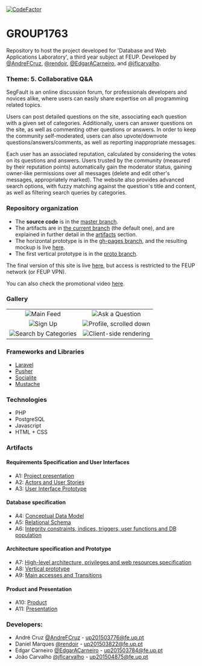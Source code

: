 [![CodeFactor](https://www.codefactor.io/repository/github/jflcarvalho/lbaw1763/badge)](https://www.codefactor.io/repository/github/jflcarvalho/lbaw1763)

# GROUP1763
Repository to host the project developed for 'Database and Web Applications Laboratory', a third year subject at FEUP. Developed by [@AndreFCruz](https://github.com/AndreFCruz), [@rendoir](https://github.com/rendoir), [@EdgarACarneiro](https://github.com/EdgarACarneiro), and [@jflcarvalho](https://github.com/jflcarvalho).

 ### Theme: 5. Collaborative Q&A
SegFault is an online discussion forum, for professionals developers and novices alike, where users can easily share expertise on all programming related topics.

Users can post detailed questions on the site, associating each question with a given set of categories. Additionally, users can answer questions on the site, as well as commenting other questions or answers. In order to keep the community self-moderated, users can also upvote/downvote questions/answers/comments, as well as reporting inappropriate messages.

Each user has an associated reputation, calculated by considering the votes on its questions and answers. Users trusted by the community (measured by their reputation points) automatically gain the moderator status, gaining owner-like permissions over all messages (delete and edit other's messages, appropriately marked). The website also provides advanced search options, with fuzzy matching against the question's title and content, as well as filtering search queries by categories.
 
 ### Repository organization
 * The **source code** is in the [master branch](https://github.com/jflcarvalho/lbaw1763/tree/master).
 * The artifacts are in [the current branch](https://github.com/jflcarvalho/lbaw1763/tree/artifacts) (the default one), and are explained in further detail in the [artifacts](#artifacts) section.
 * The horizontal prototype is in the [gh-pages branch](https://github.com/jflcarvalho/lbaw1763/tree/gh-pages), and the resulting mockup is live [here](https://jflcarvalho.github.io/lbaw1763/).
 * The first vertical prototype is in the [proto branch](https://github.com/jflcarvalho/lbaw1763/tree/proto).
 
 The final version of this site is live [here](http://lbaw1763.lbaw-prod.fe.up.pt), but access is restricted to the FEUP network (or FEUP VPN).
 
 You can also check the promotional video [here](https://youtu.be/x8E8NRYciYI).

 
 ### Gallery
 | | |
 |:-:|:-:|
 |![Main Feed](https://user-images.githubusercontent.com/13498941/41856867-05d03bb2-788e-11e8-83e4-41720866a878.png)|![Ask a Question](https://user-images.githubusercontent.com/13498941/41856864-057694d6-788e-11e8-9a96-1c391e04d05b.png)|
 |![Sign Up](https://user-images.githubusercontent.com/13498941/41856859-02f9fe82-788e-11e8-94aa-c204bbb645ff.png)|![Profile, scrolled down](https://user-images.githubusercontent.com/13498941/41856858-02d4a826-788e-11e8-87eb-57ee36c590c6.png)|
 |![Search by Categories](https://user-images.githubusercontent.com/13498941/41856857-02afbc1e-788e-11e8-8a84-85ec1e297603.png)|![Client-side rendering](https://user-images.githubusercontent.com/13498941/41856854-025a2614-788e-11e8-80c0-c651c88ce1e6.png)|

 
 ### Frameworks and Libraries
 * [Laravel](https://github.com/laravel/laravel)
 * [Pusher](https://pusher.com)
 * [Socialite](https://laravel.com/docs/5.5/socialite)
 * [Mustache](https://github.com/janl/mustache.js/)

### Technologies
 * PHP
 * PostgreSQL
 * Javascript
 * HTML + CSS
 
### Artifacts
#### Requirements Specification and User Interfaces
* A1: [Project presentation](https://github.com/jflcarvalho/lbaw1763/blob/artifacts/Artifacts/lbaw1763_a1.md)
* A2: [Actors and User Stories](https://github.com/jflcarvalho/lbaw1763/blob/artifacts/Artifacts/lbaw1763_a2.md)
* A3: [User Interface Prototype](https://github.com/jflcarvalho/lbaw1763/blob/artifacts/Artifacts/lbaw1763_a3.md)
#### Database specification
* A4: [Conceptual Data Model](https://github.com/jflcarvalho/lbaw1763/blob/artifacts/Artifacts/lbaw1763_a4.md)
* A5: [Relational Schema](https://github.com/jflcarvalho/lbaw1763/blob/artifacts/Artifacts/lbaw1763_a5.md)
* A6: [Integrity constraints, indices, triggers, user functions and DB population](https://github.com/jflcarvalho/lbaw1763/blob/artifacts/Artifacts/lbaw1763_a6.md)
#### Architecture specification and Prototype
* A7: [High-level architecture, privileges and web resources specification](https://github.com/jflcarvalho/lbaw1763/blob/artifacts/Artifacts/lbaw1763_a7.md)
* A8: [Vertical prototype](https://github.com/jflcarvalho/lbaw1763/blob/artifacts/Artifacts/lbaw1763_a8.md)
* A9: [Main accesses and Transitions](https://github.com/jflcarvalho/lbaw1763/blob/artifacts/Artifacts/lbaw1763_a9.md)
#### Product and Presentation
* A10: [Product](https://github.com/jflcarvalho/lbaw1763/blob/artifacts/Artifacts/lbaw1763_a10.md)
* A11: [Presentation](https://github.com/jflcarvalho/lbaw1763/blob/artifacts/Artifacts/lbaw1763_a11.md)

 ### Developers:
  * André Cruz [@AndreFCruz](https://github.com/AndreFCruz) - up201503776@fe.up.pt
  * Daniel Marques [@rendoir](https://github.com/rendoir) - up201503822@fe.up.pt
  * Edgar Carneiro [@EdgarACarneiro](https://github.com/EdgarACarneiro) - up201503784@fe.up.pt
  * João Carvalho [@jflcarvalho](https://github.com/jflcarvalho) - up201504875@fe.up.pt
